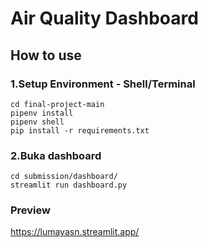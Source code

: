 # Air Quality Dashboard
## How to use
### 1.Setup Environment - Shell/Terminal
```
cd final-project-main
pipenv install
pipenv shell
pip install -r requirements.txt
```
### 2.Buka dashboard
```
cd submission/dashboard/
streamlit run dashboard.py
```
### Preview
https://lumayasn.streamlit.app/
